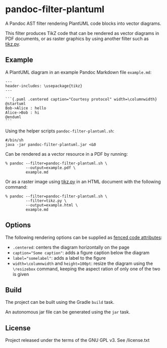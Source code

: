 pandoc-filter-plantuml
======================

A Pandoc AST filter rendering PlantUML code blocks into vector diagrams.

This filter produces TikZ code that can be rendered as vector diagrams in PDF documents,
or as raster graphics by using another filter such as [tikz.py][tikz].


Example
-------

A PlantUML diagram in an example Pandoc Markdown file `example.md`:

    ---
    header-includes: \usepackage{tikz}
    ---
    
    ```{.puml .centered caption="Courtesy protocol" width=\columnwidth}
    @startuml
    Bob->Alice : hello
    Alice->Bob : hi
    @enduml
    ```

Using the helper scripts `pandoc-filter-plantuml.sh`:

    #/bin/sh
    java -jar pandoc-filter-plantuml.jar <&0

Can be rendered as a vector resource in a PDF by running:

    % pandoc --filter=pandoc-filter-plantuml.sh \
             --output=example.pdf \
             example.md

Or as a raster image using [tikz.py][tikz] in an HTML document with the following command:

    % pandoc --filter=pandoc-filter-plantuml.sh \
             --filter=tikz.py \
             --output=example.html \
             example.md


Options
-------

The following rendering options can be supplied as [fenced code attributes][fenced_code_attribute]:

* `.centered`: centers the diagram horizontally on the page
* `caption="Some caption"`: adds a figure caption below the diagram
* `label="somelabel"`: adds a label to the figure
* `width=\columnwidth` and `height=100pt`: resize the diagram using the `\resizebox` command,
  keeping the aspect ration of only one of the two is given


Build
-----

The project can be built using the Gradle `build` task.

An autonomous jar file can be generated using the `jar` task.


License
-------

Project released under the terms of the GNU GPL v3.
See /license.txt


[tikz]: https://github.com/jgm/pandocfilters/blob/master/examples/tikz.py
[fenced_code_attribute]: http://pandoc.org/MANUAL.html#fenced-code-blocks
